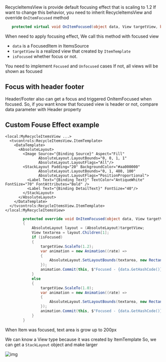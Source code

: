 RecycleItemsView is provide default focusing effect that is scaling to 1.2
If want to change this behavior, you need to inherit RecycleItemsView and override `OnItemFocused` method

``` C#
   protected virtual void OnItemFocused(object data, View targetView, bool isFocused);
```
 When need to apply focusing effect, We call this method with focused view

 * `data` is a FocusedItem in ItemsSource
 * `targetView` is a realized view that created by `ItemTemplate`
 * `isFocused` whether focus or not.

You need to implement `Focused` and `Unfocused` cases
If not, all views will be shown as focused

## Focus with header footer
Header/Footer also can get a focus and triggered OnItemFocused when focused. So, if you want know that focused view is header or not, compare data parameter with Header property

## Custom Fouse Effect example
``` xaml
<local:MyRecycleItemsView ...>
  <tvcontrols:RecycleItemsView.ItemTemplate>
    <DataTemplate>
      <AbsoluteLayout>
        <Image Source="{Binding Source}" Aspect="Fill" 
               AbsoluteLayout.LayoutBounds="0, 0, 1, 1"
               AbsoluteLayout.LayoutFlags="All"/>
        <StackLayout Padding="20" BackgroundColor="#aa000000"
               AbsoluteLayout.LayoutBounds="0, 1, 480, 100"
               AbsoluteLayout.LayoutFlags="PositionProportional">
          <Label Text="{Binding Text}" TextColor="AntiqueWhite" FontSize="70" FontAttributes="Bold" />
          <Label Text="{Binding DetailText}" FontSize="40"/>
        </StackLayout>
      </AbsoluteLayout>
    </DataTemplate>
  </tvcontrols:RecycleItemsView.ItemTemplate>
</local:MyRecycleItemsView>
```
``` C#
        protected override void OnItemFocused(object data, View targetView, bool isFocused)
        {
            AbsoluteLayout layout = (AbsoluteLayout)targetView;
            View textarea = layout.Children[1];
            if (isFocused)
            {
                targetView.ScaleTo(1.2);
                var animation = new Animation((rate) =>
                {
                    AbsoluteLayout.SetLayoutBounds(textarea, new Rectangle(0, 1, 480, 100 + rate * 100));
                });
                animation.Commit(this, $"Focused - {data.GetHashCode()}");
            }
            else
            {
                targetView.ScaleTo(1.0);
                var animation = new Animation((rate) =>
                {
                    AbsoluteLayout.SetLayoutBounds(textarea, new Rectangle(0, 1, 480, 200 - rate * 100));
                });
                animation.Commit(this, $"Focused - {data.GetHashCode()}");
            }
        }
```
When Item was focused, text area is grow up to 200px

We can know a View type because it was created by ItemTemplate
So, we can get a `StackLayout` object and make larger

![img](resources/RecycleItemsView_img.gif)